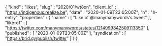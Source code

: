 {
  "kind" : "likes",
  "slug" : "2020/01/wt8xn",
  "client_id" : "https://indigenous.realize.be",
  "date" : "2020-01-09T23:05:00Z",
  "h" : "h-entry",
  "properties" : {
    "name" : [ "Like of @manymanywords's tweet" ],
    "like-of" : [ "https://twitter.com/manymanywords/status/1214999342509113350" ],
    "published" : [ "2020-01-09T23:05:00Z" ],
    "syndication" : [ "https://brid.gy/publish/twitter" ]
  }
}
